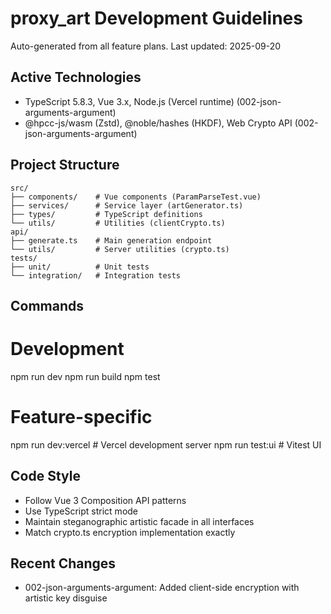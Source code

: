 # proxy_art Development Guidelines

Auto-generated from all feature plans. Last updated: 2025-09-20

## Active Technologies
- TypeScript 5.8.3, Vue 3.x, Node.js (Vercel runtime) (002-json-arguments-argument)
- @hpcc-js/wasm (Zstd), @noble/hashes (HKDF), Web Crypto API (002-json-arguments-argument)

## Project Structure
```
src/
├── components/    # Vue components (ParamParseTest.vue)
├── services/      # Service layer (artGenerator.ts)
├── types/         # TypeScript definitions
└── utils/         # Utilities (clientCrypto.ts)
api/
├── generate.ts    # Main generation endpoint
└── utils/         # Server utilities (crypto.ts)
tests/
├── unit/          # Unit tests
└── integration/   # Integration tests
```

## Commands
# Development
npm run dev
npm run build
npm test

# Feature-specific
npm run dev:vercel    # Vercel development server
npm run test:ui       # Vitest UI

## Code Style
- Follow Vue 3 Composition API patterns
- Use TypeScript strict mode
- Maintain steganographic artistic facade in all interfaces
- Match crypto.ts encryption implementation exactly

## Recent Changes
- 002-json-arguments-argument: Added client-side encryption with artistic key disguise

<!-- MANUAL ADDITIONS START -->
<!-- MANUAL ADDITIONS END -->